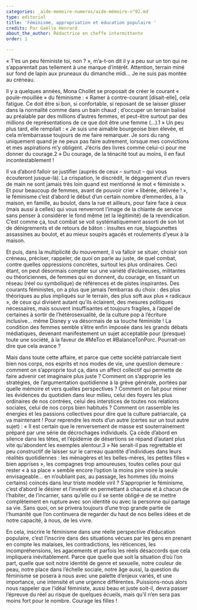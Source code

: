 ```yaml
---
categories: _aide-memoire-numeros/aide-mémoire-n°92.md
type: editorial
title: 'Féminisme, appropriation et éducation populaire '
credits: Par Gaëlle Henrard
about_the_author: Rédactrice en cheffe intermittente
order: 1

---
```

« T’es un peu féministe toi, non ? », m’a-t-on dit il y a peu sur un ton qui ne s’apparentait pas tellement à une marque d’intérêt. Attention, terrain miné sur fond de lapin aux pruneaux du dimanche midi… Je ne suis pas montée au créneau.

Il y a quelques années, Mona Chollet se proposait de créer le courant « poule-mouillée » du féminisme : « Ramer à contre-courant \[disait-elle\], cela fatigue. Ce doit être si bon, si confortable, si reposant de se laisser glisser dans la normalité comme dans un bain chaud ; d’occuper un terrain balisé au préalable par des millions d’autres femmes, et peut-être surtout par des millions de représentations de ce que doit être une femme (…).1 » Un peu plus tard, elle rempilait : « Je suis une aimable bourgeoise bien élevée, et cela m’embarrasse toujours de me faire remarquer. Je sors du rang uniquement quand je ne peux pas faire autrement, lorsque mes convictions et mes aspirations m’y obligent. J’écris des livres comme celui-ci pour me donner du courage.2 » Du courage, de la ténacité tout au moins, il en faut incontestablement !

Il va d’abord falloir se justifier (auprès de ceux – surtout – qui vous écouteront jusque-là). La crispation, le discrédit, le dégagement d’un revers de main ne sont jamais très loin quand est mentionné le mot « féministe ». Et pour beaucoup de femmes, avant de pouvoir crier « libérée, délivrée ! », le féminisme c’est d’abord le début d’un certain nombre d’emmerdes, à la maison, en famille, au boulot, dans la rue et ailleurs, pour faire face à ceux (mais aussi à celles) qui vous renverront l’image de la chiante de service sans penser à considérer le fond même (et la légitimité) de la revendication. C’est comme ça, tout combat se voit systématiquement assorti de son lot de dénigrements et de retours de bâton : insultes en rue, blagounettes assassines au boulot, et au mieux soupirs agacés et roulements d’yeux à la maison.

Et puis, dans la multiplicité du mouvement, il va falloir se situer, choisir son créneau, préciser, rappeler, de quoi on parle au juste, de quel combat, contre quelles oppressions concrètes, surtout les plus ordinaires. Ceci étant, on peut désormais compter sur une variété d’éclaireuses, militantes ou théoriciennes, de femmes qui en donnent, du courage, en tissant un réseau (réel ou symbolique) de références et de pistes inspirantes. Des courants féministes, on a plus que jamais l’embarras du choix : des plus théoriques au plus impliqués sur le terrain, des plus soft aux plus « radicaux », de ceux qui divisent autant qu’ils éclairent, des mesures politiques nécessaires, mais souvent insuffisantes et toujours fragiles, à l’appel de certaines à sortir de l’hétérosexualité, de la culture pop à l’écriture inclusive… même Disney y va désormais de sa touche féministe ! La condition des femmes semble s’être enfin imposée dans les grands débats médiatiques, devenant manifestement un sujet acceptable pour (presque) toute une société, à la faveur de #MeToo et #BalanceTonPorc. Pourrait-on dire que cela avance ?

Mais dans toute cette affaire, et parce que cette société patriarcale tient bien nos corps, nos esprits et nos modes de vie, une question demeure : comment on s’approprie tout ça, dans un affect collectif qui permette de faire advenir cet imaginaire plus juste ? Comment on s’approprie les stratégies, de l’argumentation quotidienne à la grève générale, portées par quelle mémoire et vers quelles perspectives ? Comment on fait pour miner les évidences du quotidien dans leur milieu, celui des foyers les plus ordinaires de nos contrées, celui des interstices de toutes nos relations sociales, celui de nos corps bien habitués ? Comment on rassemble les énergies et les passions collectives pour dire que la culture patriarcale, ça va maintenant ! Pour reprendre les mots d’un autre (certes sur un tout autre sujet) : « Il est certain que le renversement de masse est souterrainement préparé par une série de décrochages individuels. Ça cède d’abord en silence dans les têtes, et l’épidémie de désertions se répand d’autant plus vite qu’abondent les exemples alentour.3 » Ne serait-il pas regrettable et peu constructif de laisser sur le carreau quantité d’individues dans leurs réalités quotidiennes : les ménagères et les belles-mères, les petites filles « bien apprises », les compagnes trop amoureuses, toutes celles pour qui rester « à sa place » semble encore l’option la moins pire voire la seule envisageable… en n’oubliant pas, au passage, les hommes (du moins certains) coincés dans leur triste modèle viril ? S’approprier le féminisme, c’est d’abord le désirer et l’investir en permettant à chacune et à chacun de l’habiter, de l’incarner, sans qu’elle ou il se sente obligé·e de se mettre complètement en rupture avec son identité ou avec la personne qui partage sa vie. Sans quoi, on se privera toujours d’une trop grande partie de l’humanité que l’on continuera de regarder du haut de nos belles idées et de notre capacité, à nous, de les vivre.

En cela, inscrire le féminisme dans une réelle perspective d’éducation populaire, c’est l’inscrire dans des situations vécues par les gens en prenant en compte les malaises, les contradictions, les réticences, les incompréhensions, les agacements et parfois les réels désaccords que cela impliquera inévitablement. Parce que quelle que soit la situation d’où l’on part, quelle que soit notre identité de genre et sexuelle, notre couleur de peau, notre place dans l’échelle sociale, notre âge aussi, la question du féminisme se posera à nous avec une palette d’enjeux variés, et une importance, une intensité et une urgence différentes. Puissions-nous alors nous rappeler que l’idéal féministe, aussi beau et juste soit-il, devra passer l’épreuve du réel au risque de quelques écueils, mais qu’il n’en sera pas moins fort pour le nombre. Courage les filles !